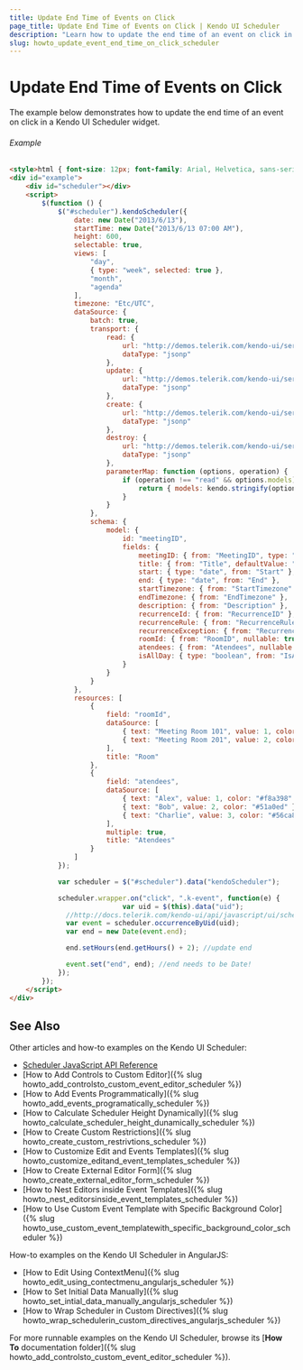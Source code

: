 ```yaml
---
title: Update End Time of Events on Click
page_title: Update End Time of Events on Click | Kendo UI Scheduler
description: "Learn how to update the end time of an event on click in a Kendo UI Scheduler widget."
slug: howto_update_event_end_time_on_click_scheduler
---
```


# Update End Time of Events on Click

The example below demonstrates how to update the end time of an event on click in a Kendo UI Scheduler widget.

###### Example

```html
<style>html { font-size: 12px; font-family: Arial, Helvetica, sans-serif; }</style>
<div id="example">
    <div id="scheduler"></div>
    <script>
        $(function () {
            $("#scheduler").kendoScheduler({
                date: new Date("2013/6/13"),
                startTime: new Date("2013/6/13 07:00 AM"),
                height: 600,
                selectable: true,
                views: [
                    "day",
                    { type: "week", selected: true },
                    "month",
                    "agenda"
                ],
                timezone: "Etc/UTC",
                dataSource: {
                    batch: true,
                    transport: {
                        read: {
                            url: "http://demos.telerik.com/kendo-ui/service/meetings",
                            dataType: "jsonp"
                        },
                        update: {
                            url: "http://demos.telerik.com/kendo-ui/service/meetings/update",
                            dataType: "jsonp"
                        },
                        create: {
                            url: "http://demos.telerik.com/kendo-ui/service/meetings/create",
                            dataType: "jsonp"
                        },
                        destroy: {
                            url: "http://demos.telerik.com/kendo-ui/service/meetings/destroy",
                            dataType: "jsonp"
                        },
                        parameterMap: function (options, operation) {
                            if (operation !== "read" && options.models) {
                                return { models: kendo.stringify(options.models) };
                            }
                        }
                    },
                    schema: {
                        model: {
                            id: "meetingID",
                            fields: {
                                meetingID: { from: "MeetingID", type: "number" },
                                title: { from: "Title", defaultValue: "No title", validation: { required: true} },
                                start: { type: "date", from: "Start" },
                                end: { type: "date", from: "End" },
                                startTimezone: { from: "StartTimezone" },
                                endTimezone: { from: "EndTimezone" },
                                description: { from: "Description" },
                                recurrenceId: { from: "RecurrenceID" },
                                recurrenceRule: { from: "RecurrenceRule" },
                                recurrenceException: { from: "RecurrenceException" },
                                roomId: { from: "RoomID", nullable: true },
                                atendees: { from: "Atendees", nullable: true },
                                isAllDay: { type: "boolean", from: "IsAllDay" }
                            }
                        }
                    }
                },
                resources: [
                    {
                        field: "roomId",
                        dataSource: [
                            { text: "Meeting Room 101", value: 1, color: "#6eb3fa" },
                            { text: "Meeting Room 201", value: 2, color: "#f58a8a" }
                        ],
                        title: "Room"
                    },
                    {
                        field: "atendees",
                        dataSource: [
                            { text: "Alex", value: 1, color: "#f8a398" },
                            { text: "Bob", value: 2, color: "#51a0ed" },
                            { text: "Charlie", value: 3, color: "#56ca85" }
                        ],
                        multiple: true,
                        title: "Atendees"
                    }
                ]
            });

          	var scheduler = $("#scheduler").data("kendoScheduler");

            scheduler.wrapper.on("click", ".k-event", function(e) {
							var uid = $(this).data("uid");
              //http://docs.telerik.com/kendo-ui/api/javascript/ui/scheduler#methods-occurrenceByUid
              var event = scheduler.occurrenceByUid(uid);
              var end = new Date(event.end);

              end.setHours(end.getHours() + 2); //update end

              event.set("end", end); //end needs to be Date!
            });
        });
    </script>
</div>
```

## See Also

Other articles and how-to examples on the Kendo UI Scheduler:

* [Scheduler JavaScript API Reference](/api/javascript/ui/scheduler)
* [How to Add Controls to Custom Editor]({% slug howto_add_controlsto_custom_event_editor_scheduler %})
* [How to Add Events Programmatically]({% slug howto_add_events_programatically_scheduler %})
* [How to Calculate Scheduler Height Dynamically]({% slug howto_calculate_scheduler_height_dunamically_scheduler %})
* [How to Create Custom Restrictions]({% slug howto_create_custom_restrivtions_scheduler %})
* [How to Customize Edit and Events Templates]({% slug howto_customize_editand_event_templates_scheduler %})
* [How to Create External Editor Form]({% slug howto_create_external_editor_form_scheduler %})
* [How to Nest Editors inside Event Templates]({% slug howto_nest_editorsinside_event_templates_scheduler %})
* [How to Use Custom Event Template with Specific Background Color]({% slug howto_use_custom_event_templatewith_specific_background_color_scheduler %})

How-to examples on the Kendo UI Scheduler in AngularJS:

* [How to Edit Using ContextMenu]({% slug howto_edit_using_contectmenu_angularjs_scheduler %})
* [How to Set Initial Data Manually]({% slug howto_set_intial_data_manually_angularjs_scheduler %})
* [How to Wrap Scheduler in Custom Directives]({% slug howto_wrap_schedulerin_custom_directives_angularjs_scheduler %})

For more runnable examples on the Kendo UI Scheduler, browse its [**How To** documentation folder]({% slug howto_add_controlsto_custom_event_editor_scheduler %}).
